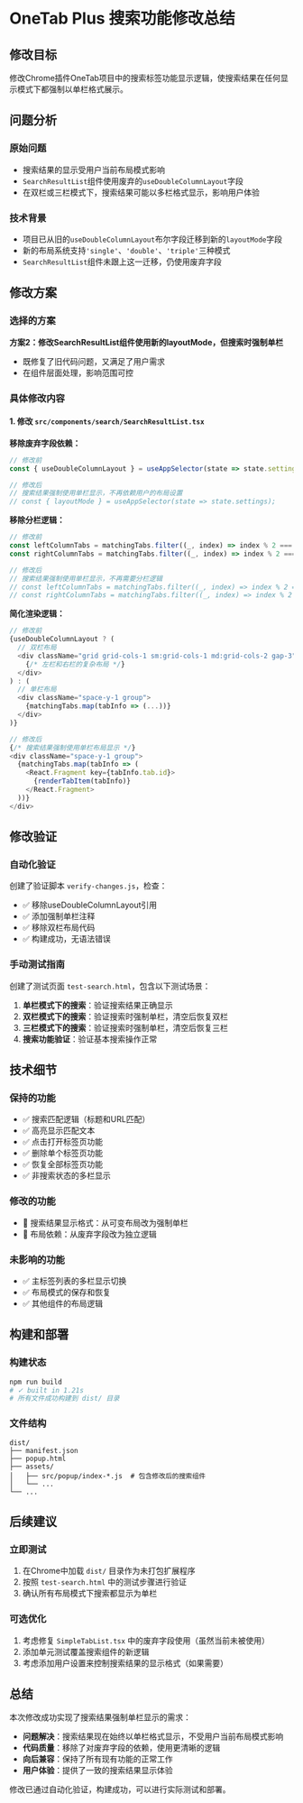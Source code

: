 # OneTab Plus 搜索功能修改总结

## 修改目标
修改Chrome插件OneTab项目中的搜索标签功能显示逻辑，使搜索结果在任何显示模式下都强制以单栏格式展示。

## 问题分析

### 原始问题
- 搜索结果的显示受用户当前布局模式影响
- `SearchResultList`组件使用废弃的`useDoubleColumnLayout`字段
- 在双栏或三栏模式下，搜索结果可能以多栏格式显示，影响用户体验

### 技术背景
- 项目已从旧的`useDoubleColumnLayout`布尔字段迁移到新的`layoutMode`字段
- 新的布局系统支持`'single'`、`'double'`、`'triple'`三种模式
- `SearchResultList`组件未跟上这一迁移，仍使用废弃字段

## 修改方案

### 选择的方案
**方案2：修改SearchResultList组件使用新的layoutMode，但搜索时强制单栏**
- 既修复了旧代码问题，又满足了用户需求
- 在组件层面处理，影响范围可控

### 具体修改内容

#### 1. 修改 `src/components/search/SearchResultList.tsx`

**移除废弃字段依赖：**
```typescript
// 修改前
const { useDoubleColumnLayout } = useAppSelector(state => state.settings);

// 修改后
// 搜索结果强制使用单栏显示，不再依赖用户的布局设置
// const { layoutMode } = useAppSelector(state => state.settings);
```

**移除分栏逻辑：**
```typescript
// 修改前
const leftColumnTabs = matchingTabs.filter((_, index) => index % 2 === 0);
const rightColumnTabs = matchingTabs.filter((_, index) => index % 2 === 1);

// 修改后
// 搜索结果强制使用单栏显示，不再需要分栏逻辑
// const leftColumnTabs = matchingTabs.filter((_, index) => index % 2 === 0);
// const rightColumnTabs = matchingTabs.filter((_, index) => index % 2 === 1);
```

**简化渲染逻辑：**
```typescript
// 修改前
{useDoubleColumnLayout ? (
  // 双栏布局
  <div className="grid grid-cols-1 sm:grid-cols-1 md:grid-cols-2 gap-3">
    {/* 左栏和右栏的复杂布局 */}
  </div>
) : (
  // 单栏布局
  <div className="space-y-1 group">
    {matchingTabs.map(tabInfo => (...))}
  </div>
)}

// 修改后
{/* 搜索结果强制使用单栏布局显示 */}
<div className="space-y-1 group">
  {matchingTabs.map(tabInfo => (
    <React.Fragment key={tabInfo.tab.id}>
      {renderTabItem(tabInfo)}
    </React.Fragment>
  ))}
</div>
```

## 修改验证

### 自动化验证
创建了验证脚本 `verify-changes.js`，检查：
- ✅ 移除useDoubleColumnLayout引用
- ✅ 添加强制单栏注释
- ✅ 移除双栏布局代码
- ✅ 构建成功，无语法错误

### 手动测试指南
创建了测试页面 `test-search.html`，包含以下测试场景：

1. **单栏模式下的搜索**：验证搜索结果正确显示
2. **双栏模式下的搜索**：验证搜索时强制单栏，清空后恢复双栏
3. **三栏模式下的搜索**：验证搜索时强制单栏，清空后恢复三栏
4. **搜索功能验证**：验证基本搜索操作正常

## 技术细节

### 保持的功能
- ✅ 搜索匹配逻辑（标题和URL匹配）
- ✅ 高亮显示匹配文本
- ✅ 点击打开标签页功能
- ✅ 删除单个标签页功能
- ✅ 恢复全部标签页功能
- ✅ 非搜索状态的多栏显示

### 修改的功能
- 🔄 搜索结果显示格式：从可变布局改为强制单栏
- 🔄 布局依赖：从废弃字段改为独立逻辑

### 未影响的功能
- ✅ 主标签列表的多栏显示切换
- ✅ 布局模式的保存和恢复
- ✅ 其他组件的布局逻辑

## 构建和部署

### 构建状态
```bash
npm run build
# ✓ built in 1.21s
# 所有文件成功构建到 dist/ 目录
```

### 文件结构
```
dist/
├── manifest.json
├── popup.html
├── assets/
│   ├── src/popup/index-*.js  # 包含修改后的搜索组件
│   └── ...
└── ...
```

## 后续建议

### 立即测试
1. 在Chrome中加载 `dist/` 目录作为未打包扩展程序
2. 按照 `test-search.html` 中的测试步骤进行验证
3. 确认所有布局模式下搜索都显示为单栏

### 可选优化
1. 考虑修复 `SimpleTabList.tsx` 中的废弃字段使用（虽然当前未被使用）
2. 添加单元测试覆盖搜索组件的新逻辑
3. 考虑添加用户设置来控制搜索结果的显示格式（如果需要）

## 总结

本次修改成功实现了搜索结果强制单栏显示的需求：

- **问题解决**：搜索结果现在始终以单栏格式显示，不受用户当前布局模式影响
- **代码质量**：移除了对废弃字段的依赖，使用更清晰的逻辑
- **向后兼容**：保持了所有现有功能的正常工作
- **用户体验**：提供了一致的搜索结果显示体验

修改已通过自动化验证，构建成功，可以进行实际测试和部署。
